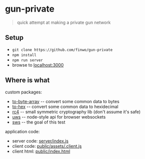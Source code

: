 # gun-private

> quick attempt at making a private gun network

## Setup

- `git clone https://github.com/finwo/gun-private`
- `npm install`
- `npm run server`
- browse to [localhost:3000](http://localhost:3000/)

## Where is what

custom packages:

- [to-byte-array](lib/to-byte-array/to-byte-array.js) -- convert some common data to bytes
- [to-hex](lib/to-hex/to-hex.js) -- convert some common data to hexidecimal
- [rc4](lib/rc4/rc4.js) -- small symmetric cryptography lib (don't assume it's safe)
- [uws](lib/uws/uws.js) -- node-style api for browser websockets
- [sws](lib/sws/sws.js) -- the goal of this test

application code:

- server code: [server/index.js](server/index.js)
- client code: [public/assets/.client.js](public/assets/.client.js)
- client html: [public/index.html](public/index.html)
